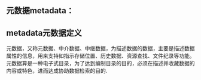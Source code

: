 ## 元数据metadata：
## metadata元数据定义
元数据，又称元数据、中介数据、中继数据，为描述数据的数据，主要是描述数据属性的信息，用来支持如指示存储位置、历史数据、资源查找、文件纪录等功能。元数据算是一种电子式目录，为了达到编制目录的目的，必须在描述并收藏数据的内容或特色，进而达成协助数据检索的目的.
### <title>标签
定义浏览器工具栏中的标题
提供页面被添加到收藏夹时显示的标题
显示在搜索引擎结果中的页面标题

### <meta> 标签
提供关于 HTML 文档的元数据。元数据不会显示在页面上，但是对于机器是可读的。
典型的情况是，meta 元素被用于规定页面的描述、关键词、文档的作者、最后修改时间以及其他元数据。
content 是meta必须的属性，定义与 http-equiv 或 name 属性相关的元信息。
http-equiv ,name, scheme 是meta 可选的属性。（HTML5 不支持 scheme 属性）

​

#### http-equiv属性：

为名称/值对提供了名称。并指示服务器在发送实际的文档之前先在要传送给浏览器的 MIME 文档头部包含名称/值对。

当服务器向浏览器发送文档时，会先发送许多名称/值对。虽然有些服务器会发送许多这种名称/值对，但是所有服务器都至少要发送一个：content-type:text/html。这将告诉浏览器准备接受一个 HTML 文档。

使用带有 http-equiv 属性的 <meta> 标签时，服务器将把名称/值对添加到发送给浏览器的内容头部。

语法格式：<meta http-equiv="参数" content="参数变量值">

参数：

content-Type 描述文档类型，字符集

<meta http-equiv="expires" content="text/html; chartset=utf-8">

meta标签的charset的信息参数如GB2312时，代表说明网站是采用的编码是简体中文；
meta标签的charset的信息参数如BIG5时，代表说明网站是采用的编码是繁体中文；
meta标签的charset的信息参数如iso-2022-jp时，代表说明网站是采用的编码是日文；
meta标签的charset的信息参数如ks_c_5601时，代表说明网站是采用的编码是韩文；
meta标签的charset的信息参数如ISO-8859-1时，代表说明网站是采用的编码是英文；
meta标签的charset的信息参数如UTF-8时，代表世界通用的语言编码；
在 HTML5 中，有一个新的 charset 属性，它使字符集的定义更加容易：

<meta charset="UTF-8">

default-style规定要使用的预定义的样式表

<meta http-equiv="default-style" content="the document's preferred stylesheet">

其中content 属性的值必须匹配同一文档中的一个 link 元素上的 title 属性的值，或者必须匹配同一文档中的一个 style 元素上的 title 属性的值

expires 可以用于设定网页的到期时间。一旦网页过期，必须到服务器上重新传输（必须使用GMT的时间格式）

<meta http-equiv="expires" content="Wed, 20-Jun-2017 22:30:00 GTM">(必须使用GMT时间格式)

Refresh 自动刷新并指向新页面

<meta http-equiv="Refresh" content="2;URL=http://www.baidu.com/"> 表示2秒后跳到百度页面

值 "refresh" 应该慎重使用，因为它会使得页面不受用户控制。在 W3C's Web 内容可访问性指南 中使用 "refresh" 会到导致失败。

Set-Cookie cookie设定，如果网页过期，那么存盘的cookie将被删除

<meta http-equiv="Set-Cookie" content="cookievalue=xxx;expires=Wednesday,20-Jun-2017 22:30:00 GTM;path=/ ">(必须使用GMT时间格式)

Pragma是用于设定禁止浏览器从本地机的缓存中调阅页面内容，设定后一旦离开网页就无法从Cache中再调出

<meta http-equiv="Pragma" content="no-cache">访问者不能脱机浏览此网页

Window-target 显示窗口的设定，强制页面在当前窗口以独立页面显示

<meta http-equive="Window-target" content="_top"> 用来防止别人在框架中调用此页面

Page-Enter 和Page-Exit设定进入/离开页面时的特殊效果

<meta http-equiv="Page-Enter" content="revealTrans(duration=1.0,transtion=12)">

<meta http-equiv="Page-Exit" content="revealTrans(duration=1.0,transtion=12)">

duration的值为网页动态过渡的时间，单位为秒。

transition是过渡方式，它的值为0到23，分别对应24种过渡方式：

| 值 | 过渡方式 | 值 | 过渡方式 |
| :--: | :------------------: | :--: | :------------------: |
| 0 | 盒状收缩 | 1 | 盒状放射 |
| 2 | 圆形收缩 | 3 | 圆形放射 |
| 4 | 由上往下 | 5 | 由下往上 |
| 6 | 从左至右 | 7 | 从右至左 |
| 8 | 垂直百叶窗 | 9 | 水平百叶窗 |
| 10 | 水平格状百叶窗 | 11 | 垂直格状百叶窗 |
| 12 | 随意溶解 | 13 | 从左右两端向中间展开 |
| 14 | 从中间向左右两端展开 | 15 | 从上下两端向中间展开 |
| 16 | 从中间向上下两端展开 | 17 | 从右上角向左下角展开 |
| 18 | 从右下角向左上角展开 | 19 | 从左上角向右下角展开 |
| 20 | 从左下角向右上角展开 | 21 | 水平线状展开 |
| 22 | 垂直线状展开 | 23 | 随机产生一种过渡方式 |

cache-control`指定请求和响应遵循的缓存机制

Cache-Control指定请求和响应遵循的缓存机制。在请求消息或响应消息中设置Cache-Control并不会修改另一个消息处理过程中的缓存处理过程

请求时的缓存指令包括no-cache、no-store、max-age、max-stale、min-fresh、only-if-cached

响应消息中的指令包括public、private、no-cache、no-store、no-transform、must-revalidate、proxy-revalidate、max-age

Public指示响应可被任何缓存区缓存
Private指示对于单个用户的整个或部分响应消息，不能被共享缓存处理。这允许服务器仅仅描述当用户的部分响应消息，此响应消息对于其他用户的请求无效
no-cache指示请求或响应消息不能缓存
no-store用于防止重要的信息被无意的发布。在请求消息中发送将使得请求和响应消息都不使用缓存。
max-age指示客户机可以接收生存期不大于指定时间（以秒为单位）的响应
min-fresh指示客户机可以接收响应时间小于当前时间加上指定时间的响应
max-stale指示客户机可以接收超出超时期间的响应消息。如果指定max-stale消息的值，那么客户机可以接收超出超时期指定值之内的响应消息。
no-siteapp百度会自动对网页进行转码，这个标签是禁止百度的自动转码
<meta http-equiv="cache-control" content="no-cache">(在访问指着网站需要重新下载)

<meta http-equiv="Cache-Control" content="no-siteapp" />

content-Language显示语言的设定

<metahttp-equiv="Content-Language"content="zh-cn"/>

Content-Script-TypeW3C网页规范，指明页面中脚本的类型

<meta http-equiv="Content-Script-Type" Content="text/javascript">

Pics-label 网页等级评定

<meta http-equiv="Pics-label" contect="">

在IE的internet选项中有一项内容设置，可以防止浏览一些受限制的网站，而网站的限制级别就是通过meta属性来设置的

​

####name属性:

name属性主要用于描述网页，与之对应的属性值为content，content中的内容主要是便于搜索引擎机器人查找信息和分类信息用的。

语法格式：<meta name="参数" content="具体参数值值">

参数：

Keywords关键字，用来告诉搜索引擎网页的关键字是什么

<meta name="Keywords" content="HTML, CSS, JavaScript">

description描述，用来告诉搜索引擎网站的主要内容

<meta name="description" content="Free Web tutorials on HTML, CSS, XML" />

robots机器人向导，用来告诉搜索机器人哪些页面需要索引，哪些页面不需要索引

content的参数有all,none,index,noindex,follow,nofollow，默认是all。

all：文件将被检索，且页面上的链接可以被查询；
none：文件将不被检索，且页面上的链接不可以被查询；
index：文件将被检索；
follow：页面上的链接可以被查询；
noindex：文件将不被检索，但页面上的链接可以被查询；
nofollow：文件将被检索，但页面上的链接不可以被查询
<metaname="robots"content="none">

author 作者，标注网页的作者

<metaname="author"content="root,root@xxxx.com">

generator规定用于生成文档的一个软件包,不用于手写页面

<meta name="generator" content="FrontPage 4.0">

Copyright说明网站版权信息

<metaname="copyright"content="信息参数"/>

Revisit-after 重坊，通知搜索引擎多少天访问一次

＜meta name="revisit-after" content="7days">

viewport影响移动端页面布局

<meta name="viewport" content="width=device-width, initial-scale=1.0">

content 参数：

width viewport 宽度(数值/device-width)
height viewport 高度(数值/device-height)
initial-scale 初始缩放比例
maximum-scale 最大缩放比例
minimum-scale 最小缩放比例
user-scalable 是否允许用户缩放(yes/no)
application-name定义固定网站应用程序实例的名称。

<meta name="application-name" content="w3school" />

光标悬停在 Windows 任务栏的固定网站按钮上时，此名称将出现在工具提示中。该应用程序名称还将附加到固定网站应用程序实例的窗口标题中。

各浏览器meta

Microsoft Internet Explorer

<!-- 优先使用最新的ie版本 -->
<meta http-equiv="x-ua-compatible" content="ie=edge">

<!-- 是否开启cleartype显示效果 -->
<meta http-equiv="cleartype" content="on">
<meta name="skype_toolbar" content="skype_toolbar_parser_compatible">

<!-- Pinned Site -->

<!-- IE 10 / Windows 8 -->
<meta name="msapplication-TileImage" content="pinned-tile-144.png">
<meta name="msapplication-TileColor" content="#009900">

<!-- IE 11 / Windows 9.1 -->
<meta name="msapplication-config" content="ieconfig.xml">
Google Chrome

<!-- 优先使用最新的chrome版本 -->
<meta http-equiv="X-UA-Compatible" content="chrome=1" />
<!-- 禁止自动翻译 -->
<meta name="google" value="notranslate">
360浏览器

<!-- 选择使用的浏览器解析内核 -->
<meta name="renderer" content="webkit|ie-comp|ie-stand">
UC手机浏览器

<!-- 将屏幕锁定在特定的方向 -->
<meta name="screen-orientation" content="landscape/portrait">
<!-- 全屏显示页面 -->
<meta name="full-screen" content="yes">
<!-- 强制图片显示，即使是"text mode" -->
<meta name="imagemode" content="force">
<!-- 应用模式，默认将全屏，禁止长按菜单，禁止手势，标准排版，强制图片显示。 -->
<meta name="browsermode" content="application">
<!-- 禁止夜间模式显示 -->
<meta name="nightmode" content="disable">
<!-- 使用适屏模式显示 -->
<meta name="layoutmode" content="fitscreen">
<!-- 当页面有太多文字时禁止缩放 -->
<meta name="wap-font-scale" content="no">
QQ手机浏览器

<!-- 锁定屏幕在特定方向 -->
<meta name="x5-orientation" content="landscape/portrait">
<!-- 全屏显示 -->
<meta name="x5-fullscreen" content="true">
<!-- 页面将以应用模式显示 -->
<meta name="x5-page-mode" content="app">
Apple iOS

<!-- Smart App Banner -->
<meta name="apple-itunes-app" content="app-id=APP_ID,affiliate-data=AFFILIATE_ID,app-argument=SOME_TEXT">

<!-- 禁止自动探测并格式化手机号码 -->
<meta name="format-detection" content="telephone=no">

<!-- Add to Home Screen添加到主屏 -->
<!-- 是否启用 WebApp 全屏模式 -->
<meta name="apple-mobile-web-app-capable" content="yes">
<!-- 设置状态栏的背景颜色,只有在 “apple-mobile-web-app-capable” content=”yes” 时生效 -->
<meta name="apple-mobile-web-app-status-bar-style" content="black">
<!-- 添加到主屏后的标题 -->
<meta name="apple-mobile-web-app-title" content="App Title">
Google Android

<meta name="theme-color" content="#E64545">
<!-- 添加到主屏 -->
<meta name="mobile-web-app-capable" content="yes">
<!-- More info: https://developer.chrome.com/multidevice/android/installtohomescreen -->
App Links

<!-- iOS -->
<meta property="al:ios:url" content="applinks://docs">
<meta property="al:ios:app_store_id" content="12345">
<meta property="al:ios:app_name" content="App Links">
<!-- Android -->
<meta property="al:android:url" content="applinks://docs">
<meta property="al:android:app_name" content="App Links">
<meta property="al:android:package" content="org.applinks">
<!-- Web Fallback -->
<meta property="al:web:url" content="http://applinks.org/documentation">
<!-- More info: http://applinks.org/documentation/ -->
常用的移动端meta

<meta name="viewport" content="width=device-width, initial-scale=1, user-scalable=no" />
<meta name="apple-mobile-web-app-capable" content="yes" />
<meta name="apple-mobile-web-app-status-bar-style" content="black" />
<meta name="format-detection"content="telephone=no, email=no" />
<meta name="viewport" content="width=device-width, initial-scale=1, user-scalable=no" />
<meta name="apple-mobile-web-app-capable" content="yes" /><!-- 删除苹果默认的工具栏和菜单栏 -->
<meta name="apple-mobile-web-app-status-bar-style" content="black" /><!-- 设置苹果工具栏颜色 -->
<meta name="format-detection" content="telphone=no, email=no" /><!-- 忽略页面中的数字识别为电话，忽略email识别 -->
<!-- 启用360浏览器的极速模式(webkit) -->
<meta name="renderer" content="webkit">
<!-- 避免IE使用兼容模式 -->
<meta http-equiv="X-UA-Compatible" content="IE=edge">
<!-- 针对手持设备优化，主要是针对一些老的不识别viewport的浏览器，比如黑莓 -->
<meta name="HandheldFriendly" content="true">
<!-- 微软的老式浏览器 -->
<meta name="MobileOptimized" content="320">
<!-- uc强制竖屏 -->
<meta name="screen-orientation" content="portrait">
<!-- QQ强制竖屏 -->
<meta name="x5-orientation" content="portrait">
<!-- UC强制全屏 -->
<meta name="full-screen" content="yes">
<!-- QQ强制全屏 -->
<meta name="x5-fullscreen" content="true">
<!-- UC应用模式 -->
<meta name="browsermode" content="application">
<!-- QQ应用模式 -->
<meta name="x5-page-mode" content="app">
<!-- windows phone 点击无高光 -->
<meta name="msapplication-tap-highlight" content="no">
<!-- 适应移动端end -->